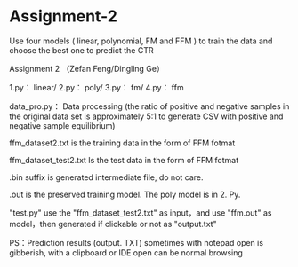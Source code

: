# Assignment-2
Use four models ( linear, polynomial, FM and FFM ) to train the data and choose the best one to predict the CTR

Assignment 2 （Zefan Feng/Dingling Ge）

1.py： linear/
2.py： poly/
3.py： fm/
4.py： ffm

data_pro.py： Data processing (the ratio of positive and negative samples in the original data set is approximately 5:1 to generate CSV with positive and negative sample equilibrium)

ffm_dataset2.txt is the training data in the form of FFM fotmat

ffm_dataset_test2.txt Is the test data in the form of FFM fotmat

.bin suffix is generated intermediate file, do not care.

.out is the preserved training model. The poly model is in 2. Py.

"test.py" use the "ffm_dataset_test2.txt" as input，and use "ffm.out" as model，then generated if clickable or not as "output.txt"

PS：Prediction results (output. TXT) sometimes with notepad open is gibberish, with a clipboard or IDE open can be normal browsing
